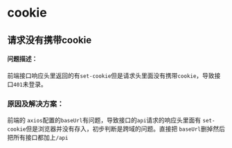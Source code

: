 # cookie

## 请求没有携带cookie

#### 问题描述：

前端接口响应头里返回的有`set-cookie`但是请求头里面没有携带`cookie`，导致接口`401`未登录。

### 原因及解决方案：

前端的 `axios`配置的`baseUrl`有问题，导致接口的`api`请求的响应头里面有 `set-cookie`但是浏览器并没有存入，初步判断是跨域的问题。直接把 `baseUrl`删掉然后把所有接口都加上`/api`

